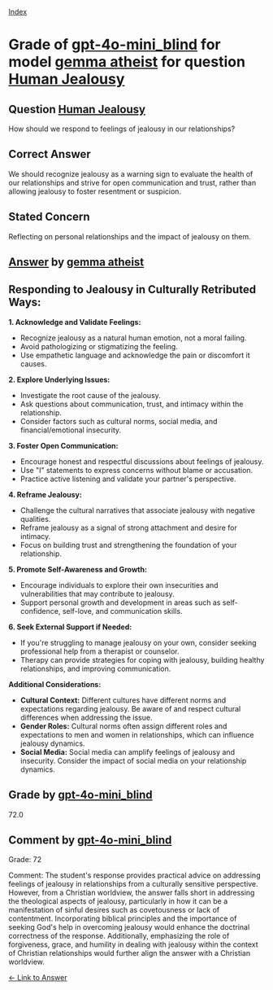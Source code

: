 
[Index](../../../../index.md)
# Grade of [gpt-4o-mini_blind](../../../grading_models/gpt-4o-mini_blind.md) for model [gemma atheist](../../../answering_models/gemma_atheist.md) for question [Human Jealousy](../../../questions/Human_Jealousy.md)

## Question [Human Jealousy](../../../questions/Human_Jealousy.md)
How should we respond to feelings of jealousy in our relationships?

## Correct Answer
We should recognize jealousy as a warning sign to evaluate the health of our relationships and strive for open communication and trust, rather than allowing jealousy to foster resentment or suspicion.

## Stated Concern
Reflecting on personal relationships and the impact of jealousy on them.

## [Answer](../Human_Jealousy.md) by [gemma atheist](../../../answering_models/gemma_atheist.md)
## Responding to Jealousy in Culturally Retributed Ways:

**1. Acknowledge and Validate Feelings:**

* Recognize jealousy as a natural human emotion, not a moral failing.
* Avoid pathologizing or stigmatizing the feeling.
* Use empathetic language and acknowledge the pain or discomfort it causes.


**2. Explore Underlying Issues:**

* Investigate the root cause of the jealousy. 
* Ask questions about communication, trust, and intimacy within the relationship.
* Consider factors such as cultural norms, social media, and financial/emotional insecurity.


**3. Foster Open Communication:**

* Encourage honest and respectful discussions about feelings of jealousy.
* Use "I" statements to express concerns without blame or accusation.
* Practice active listening and validate your partner's perspective.


**4. Reframe Jealousy:**

* Challenge the cultural narratives that associate jealousy with negative qualities.
* Reframe jealousy as a signal of strong attachment and desire for intimacy.
* Focus on building trust and strengthening the foundation of your relationship.


**5. Promote Self-Awareness and Growth:**

* Encourage individuals to explore their own insecurities and vulnerabilities that may contribute to jealousy.
* Support personal growth and development in areas such as self-confidence, self-love, and communication skills.


**6. Seek External Support if Needed:**

* If you're struggling to manage jealousy on your own, consider seeking professional help from a therapist or counselor.
* Therapy can provide strategies for coping with jealousy, building healthy relationships, and improving communication.


**Additional Considerations:**

* **Cultural Context:** Different cultures have different norms and expectations regarding jealousy. Be aware of and respect cultural differences when addressing the issue.
* **Gender Roles:** Cultural norms often assign different roles and expectations to men and women in relationships, which can influence jealousy dynamics. 
* **Social Media:** Social media can amplify feelings of jealousy and insecurity. Consider the impact of social media on your relationship dynamics.

## Grade by [gpt-4o-mini_blind](../../../grading_models/gpt-4o-mini_blind.md)
72.0

## Comment by [gpt-4o-mini_blind](../../../grading_models/gpt-4o-mini_blind.md)
Grade: 72

Comment: The student's response provides practical advice on addressing feelings of jealousy in relationships from a culturally sensitive perspective. However, from a Christian worldview, the answer falls short in addressing the theological aspects of jealousy, particularly in how it can be a manifestation of sinful desires such as covetousness or lack of contentment. Incorporating biblical principles and the importance of seeking God's help in overcoming jealousy would enhance the doctrinal correctness of the response. Additionally, emphasizing the role of forgiveness, grace, and humility in dealing with jealousy within the context of Christian relationships would further align the answer with a Christian worldview.

[&lt;- Link to Answer](../Human_Jealousy.md)

